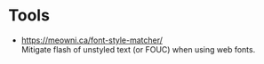# Tools

* https://meowni.ca/font-style-matcher/ 
  <br>Mitigate flash of unstyled text (or FOUC) when using web fonts.
